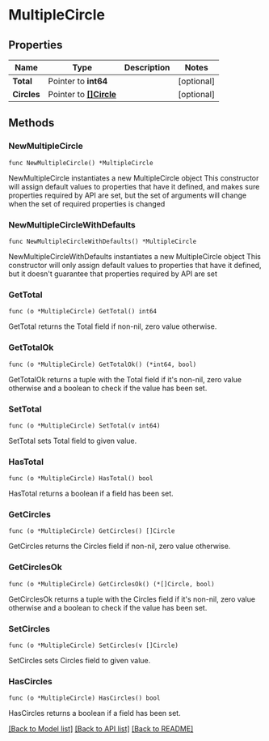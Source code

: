 # MultipleCircle

## Properties

Name | Type | Description | Notes
------------ | ------------- | ------------- | -------------
**Total** | Pointer to **int64** |  | [optional] 
**Circles** | Pointer to [**[]Circle**](Circle.md) |  | [optional] 

## Methods

### NewMultipleCircle

`func NewMultipleCircle() *MultipleCircle`

NewMultipleCircle instantiates a new MultipleCircle object
This constructor will assign default values to properties that have it defined,
and makes sure properties required by API are set, but the set of arguments
will change when the set of required properties is changed

### NewMultipleCircleWithDefaults

`func NewMultipleCircleWithDefaults() *MultipleCircle`

NewMultipleCircleWithDefaults instantiates a new MultipleCircle object
This constructor will only assign default values to properties that have it defined,
but it doesn't guarantee that properties required by API are set

### GetTotal

`func (o *MultipleCircle) GetTotal() int64`

GetTotal returns the Total field if non-nil, zero value otherwise.

### GetTotalOk

`func (o *MultipleCircle) GetTotalOk() (*int64, bool)`

GetTotalOk returns a tuple with the Total field if it's non-nil, zero value otherwise
and a boolean to check if the value has been set.

### SetTotal

`func (o *MultipleCircle) SetTotal(v int64)`

SetTotal sets Total field to given value.

### HasTotal

`func (o *MultipleCircle) HasTotal() bool`

HasTotal returns a boolean if a field has been set.

### GetCircles

`func (o *MultipleCircle) GetCircles() []Circle`

GetCircles returns the Circles field if non-nil, zero value otherwise.

### GetCirclesOk

`func (o *MultipleCircle) GetCirclesOk() (*[]Circle, bool)`

GetCirclesOk returns a tuple with the Circles field if it's non-nil, zero value otherwise
and a boolean to check if the value has been set.

### SetCircles

`func (o *MultipleCircle) SetCircles(v []Circle)`

SetCircles sets Circles field to given value.

### HasCircles

`func (o *MultipleCircle) HasCircles() bool`

HasCircles returns a boolean if a field has been set.


[[Back to Model list]](../README.md#documentation-for-models) [[Back to API list]](../README.md#documentation-for-api-endpoints) [[Back to README]](../README.md)


